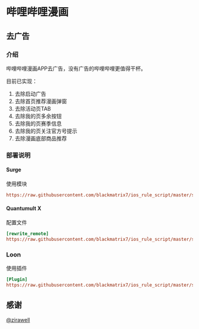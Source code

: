 # 哔哩哔哩漫画

## 去广告

### 介绍

哔哩哔哩漫画APP去广告，没有广告的哔哩哔哩更值得干杯。

目前已实现：

1. 去除启动广告
2. 去除首页推荐漫画弹窗
3. 去除活动页TAB
4. 去除我的页多余按钮
5. 去除我的页赛季信息
6. 去除我的页关注官方号提示
7. 去除漫画底部商品推荐

### 部署说明

#### Surge

使用模块

```ini
https://raw.githubusercontent.com/blackmatrix7/ios_rule_script/master/script/bilibilimanga/bilibili_manga.sgmodule
```

#### Quantumult X

配置文件

```ini
[rewrite_remote]
https://raw.githubusercontent.com/blackmatrix7/ios_rule_script/master/script/bilibilimanga/bilibili_manga.qxrewrite, tag=哔哩哔哩漫画_去广告, update-interval=86400, opt-parser=false, enabled=true
```

### Loon

使用插件

```ini
[Plugin]
https://raw.githubusercontent.com/blackmatrix7/ios_rule_script/master/script/bilibilimanga/bilibili_manga.lnplugin, tag=哔哩哔哩漫画_去广告, enabled=true
```

## 感谢

[@zirawell](https://github.com/zirawell) 